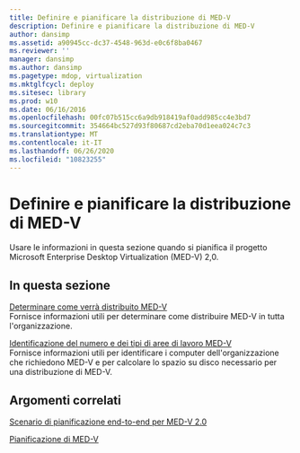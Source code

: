 ```yaml
---
title: Definire e pianificare la distribuzione di MED-V
description: Definire e pianificare la distribuzione di MED-V
author: dansimp
ms.assetid: a90945cc-dc37-4548-963d-e0c6f8ba0467
ms.reviewer: ''
manager: dansimp
ms.author: dansimp
ms.pagetype: mdop, virtualization
ms.mktglfcycl: deploy
ms.sitesec: library
ms.prod: w10
ms.date: 06/16/2016
ms.openlocfilehash: 00fc07b515cc6a9db918419af0add985cc4e3bd7
ms.sourcegitcommit: 354664bc527d93f80687cd2eba70d1eea024c7c3
ms.translationtype: MT
ms.contentlocale: it-IT
ms.lasthandoff: 06/26/2020
ms.locfileid: "10823255"
---
```

# Definire e pianificare la distribuzione di MED-V


Usare le informazioni in questa sezione quando si pianifica il progetto Microsoft Enterprise Desktop Virtualization (MED-V) 2,0.

## In questa sezione


<a href="" id="determining-how-med-v-will-be-deployed"></a>[Determinare come verrà distribuito MED-V](determining-how-med-v-will-be-deployed.md)  
Fornisce informazioni utili per determinare come distribuire MED-V in tutta l'organizzazione.

<a href="" id="identifying-the-number-and-types-of-med-v-workspaces"></a>[Identificazione del numero e dei tipi di aree di lavoro MED-V](identifying-the-number-and-types-of-med-v-workspaces.md)  
Fornisce informazioni utili per identificare i computer dell'organizzazione che richiedono MED-V e per calcolare lo spazio su disco necessario per una distribuzione di MED-V.

## Argomenti correlati


[Scenario di pianificazione end-to-end per MED-V 2.0](end-to-end-planning-scenario-for-med-v-20.md)

[Pianificazione di MED-V](planning-for-med-v.md)

 

 





